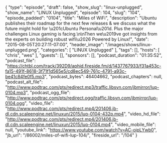 {
  "type": "episode",
  "draft": false,
  "show_slug": "linux-unplugged",
  "show_name": "LINUX Unplugged",
  "episode": 104,
  "slug": "104",
  "episode_padded": "0104",
  "title": "Miles of WiFi",
  "description": "Ubuntu publishes their roadmap for the next few releases & we discuss what the future might hold for \u201cUbuntu Personal\u201d. Plus the major challenges Linux gaming is facing.\n\nThen we\u2019ve got insights from the experts on building robust wifi\u2026 Powered by Linux!",
  "date": "2015-08-05T20:27:11-07:00",
  "header_image": "/images/shows/linux-unplugged.png",
  "categories": [
    "LINUX Unplugged"
  ],
  "tags": [],
  "hosts": [
    "chris",
    "wes"
  ],
  "guests": [],
  "sponsors": [],
  "podcast_duration": "01:35:52",
  "podcast_file": "https://chtbl.com/track/392D9/aphid.fireside.fm/d/1437767933/f31a453c-fa15-491f-8618-3f71f1d565e5/cd8ec549-761c-4791-a93c-be41c84fe0f5.mp3",
  "podcast_bytes": 46404662,
  "podcast_chapters": null,
  "podcast_alt_file": "http://www.podtrac.com/pts/redirect.mp3/traffic.libsyn.com/jbmirror/lup-0104.mp3",
  "podcast_ogg_file": "http://www.podtrac.com/pts/redirect.ogg/traffic.libsyn.com/jbmirror/lup-0104.ogg",
  "video_file": "http://www.podtrac.com/pts/redirect.mp4/201406.jb-dl.cdn.scaleengine.net/linuxun/2015/lup-0104-432p.mp4",
  "video_hd_file": "http://www.podtrac.com/pts/redirect.mp4/201406.jb-dl.cdn.scaleengine.net/linuxun/2015/lup-0104.mp4",
  "video_mobile_file": null,
  "youtube_link": "https://www.youtube.com/watch?v=AC-oipLYwb0",
  "jb_url": "/86002/miles-of-wifi-lup-104/",
  "fireside_url": "/104"
}

